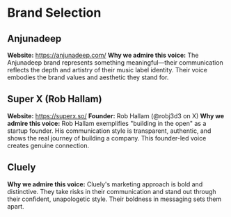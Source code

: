 # Brand Selection

## Anjunadeep
**Website:** https://anjunadeep.com/
**Why we admire this voice:** The Anjunadeep brand represents something meaningful—their communication reflects the depth and artistry of their music label identity. Their voice embodies the brand values and aesthetic they stand for.

## Super X (Rob Hallam)
**Website:** https://superx.so/
**Founder:** Rob Hallam (@robj3d3 on X)
**Why we admire this voice:** Rob Hallam exemplifies "building in the open" as a startup founder. His communication style is transparent, authentic, and shows the real journey of building a company. This founder-led voice creates genuine connection.

## Cluely
**Why we admire this voice:** Cluely's marketing approach is bold and distinctive. They take risks in their communication and stand out through their confident, unapologetic style. Their boldness in messaging sets them apart.
